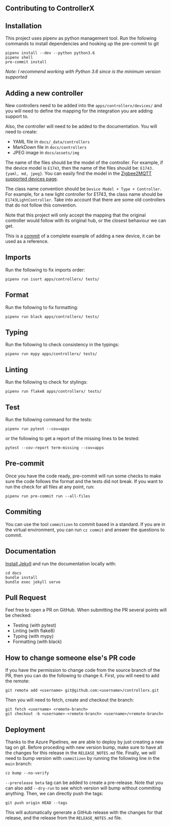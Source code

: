 ## Contributing to ControllerX

## Installation

This project uses pipenv as python management tool. Run the following commands to install dependencies and hooking up the pre-commit to git

```
pipenv install --dev --python python3.6
pipenv shell
pre-commit install
```

_Note: I recommend working with Python 3.6 since is the minimum version supported_

## Adding a new controller

New controllers need to be added into the `apps/controllerx/devices/` and you will need to define the mapping for the integration you are adding support to.

Also, the controller will need to be added to the documentation. You will need to create:

- YAML file in `docs/_data/controllers`
- MarkDown file in `docs/controllers`
- JPEG image in `docs/assets/img`

The name of the files should be the model of the controller. For example, if the device model is `E1743`, then the name of the files should be: `E1743.{yaml, md, jpeg}`. You can easily find the model in the [Zigbee2MQTT supported devices page](https://www.zigbee2mqtt.io/information/supported_devices.html).

The class name convention should be `Device Model + Type + Controller`. For example, for a new light controller for E1743, the class name should be `E1743LightController`. Take into account that there are some old controllers that do not follow this convention.

Note that this project will only accept the mapping that the original controller would follow with its original hub, or the closest behaviour we can get.

This is a [commit](https://github.com/xaviml/controllerx/commit/38ee4b03ac31bf966523cc63c0200567f912f201) of a complete example of adding a new device, it can be used as a reference.

## Imports

Run the following to fix imports order:

```shell
pipenv run isort apps/controllerx/ tests/
```

## Format

Run the following to fix formatting:

```shell
pipenv run black apps/controllerx/ tests/
```

## Typing

Run the following to check consistency in the typings:

```shell
pipenv run mypy apps/controllerx/ tests/
```

## Linting

Run the following to check for stylings:

```shell
pipenv run flake8 apps/controllerx/ tests/
```

## Test

Run the following command for the tests:

```shell
pipenv run pytest --cov=apps
```

or the following to get a report of the missing lines to be tested:

```shell
pytest --cov-report term-missing --cov=apps
```

## Pre-commit

Once you have the code ready, pre-commit will run some checks to make sure the code follows the format and the tests did not break. If you want to run the check for all files at any point, run:

```shell
pipenv run pre-commit run --all-files
```

## Commiting

You can use the tool `commitizen` to commit based in a standard. If you are in the virtual environment, you can run `cz commit` and answer the questions to commit.

## Documentation

[Install Jekyll](https://jekyllrb.com/docs/) and run the documentation locally with:

```shell
cd docs
bundle install
bundle exec jekyll serve
```

## Pull Request

Feel free to open a PR on GitHub. When submitting the PR several points will be checked:

- Testing (with pytest)
- Linting (with flake8)
- Typing (with mypy)
- Formatting (with black)

## How to change someone else's PR code

If you have the permission to change code from the source branch of the PR, then you can do the following to change it. First, you will need to add the remote:

```shell
git remote add <username> git@github.com:<username>/controllerx.git
```

Then you will need to fetch, create and checkout the branch:

```shell
git fetch <username> <remote-branch>
git checkout -b <username>-<remote-branch> <username>/<remote-branch>
```

## Deployment

Thanks to the Azure Pipelines, we are able to deploy by just creating a new tag on git. Before proceding with new version bump, make sure to have all the changes for this release in the `RELEASE_NOTES.md` file. Finally, we will need to bump version with `commitizen` by running the following line in the `main` branch:

```shell
cz bump --no-verify
```

`--prerelease beta` tag can be added to create a pre-release. Note that you can also add `--dry-run` to see which version will bump without commiting anything. Then, we can directly push the tags:

```shell
git push origin HEAD --tags
```

This will automatically generate a GitHub release with the changes for that release, and the release from the `RELEASE_NOTES.md` file.
